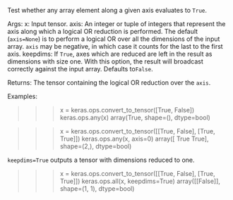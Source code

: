 Test whether any array element along a given axis evaluates to `True`.

Args:
    x: Input tensor.
    axis: An integer or tuple of integers that represent the axis along
        which a logical OR reduction is performed. The default
        (`axis=None`) is to perform a logical OR over all the dimensions
        of the input array. `axis` may be negative, in which case it counts
        for the last to the first axis.
    keepdims: If `True`, axes which are reduced are left in the result as
        dimensions with size one. With this option, the result will
        broadcast correctly against the input array. Defaults to`False`.

Returns:
    The tensor containing the logical OR reduction over the `axis`.

Examples:
>>> x = keras.ops.convert_to_tensor([True, False])
>>> keras.ops.any(x)
array(True, shape=(), dtype=bool)

>>> x = keras.ops.convert_to_tensor([[True, False], [True, True]])
>>> keras.ops.any(x, axis=0)
array([ True  True], shape=(2,), dtype=bool)

`keepdims=True` outputs a tensor with dimensions reduced to one.
>>> x = keras.ops.convert_to_tensor([[True, False], [True, True]])
>>> keras.ops.all(x, keepdims=True)
array([[False]], shape=(1, 1), dtype=bool)

